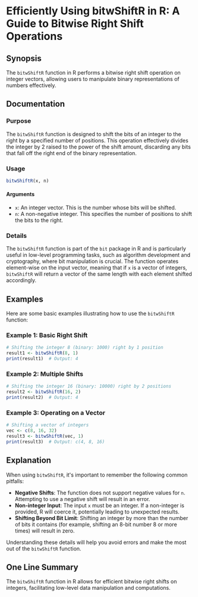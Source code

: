 <!--
Meta Description: # Efficiently Using bitwShiftR in R: A Guide to Bitwise Right Shift Operations ## Synopsis The `bitwShiftR` function in R performs a bitwise right shi...
Meta Keywords: bitwshiftr, integer, right, function, shift
-->

# Efficiently Using bitwShiftR in R: A Guide to Bitwise Right Shift Operations

## Synopsis
The `bitwShiftR` function in R performs a bitwise right shift operation on integer vectors, allowing users to manipulate binary representations of numbers effectively.

## Documentation
### Purpose
The `bitwShiftR` function is designed to shift the bits of an integer to the right by a specified number of positions. This operation effectively divides the integer by 2 raised to the power of the shift amount, discarding any bits that fall off the right end of the binary representation.

### Usage
```R
bitwShiftR(x, n)
```

#### Arguments
- `x`: An integer vector. This is the number whose bits will be shifted.
- `n`: A non-negative integer. This specifies the number of positions to shift the bits to the right.

### Details
The `bitwShiftR` function is part of the `bit` package in R and is particularly useful in low-level programming tasks, such as algorithm development and cryptography, where bit manipulation is crucial. The function operates element-wise on the input vector, meaning that if `x` is a vector of integers, `bitwShiftR` will return a vector of the same length with each element shifted accordingly.

## Examples
Here are some basic examples illustrating how to use the `bitwShiftR` function:

### Example 1: Basic Right Shift
```R
# Shifting the integer 8 (binary: 1000) right by 1 position
result1 <- bitwShiftR(8, 1)
print(result1)  # Output: 4
```

### Example 2: Multiple Shifts
```R
# Shifting the integer 16 (binary: 10000) right by 2 positions
result2 <- bitwShiftR(16, 2)
print(result2)  # Output: 4
```

### Example 3: Operating on a Vector
```R
# Shifting a vector of integers
vec <- c(8, 16, 32)
result3 <- bitwShiftR(vec, 1)
print(result3)  # Output: c(4, 8, 16)
```

## Explanation
When using `bitwShiftR`, it's important to remember the following common pitfalls:

- **Negative Shifts**: The function does not support negative values for `n`. Attempting to use a negative shift will result in an error.
- **Non-integer Input**: The input `x` must be an integer. If a non-integer is provided, R will coerce it, potentially leading to unexpected results.
- **Shifting Beyond Bit Limit**: Shifting an integer by more than the number of bits it contains (for example, shifting an 8-bit number 8 or more times) will result in zero. 

Understanding these details will help you avoid errors and make the most out of the `bitwShiftR` function.

## One Line Summary
The `bitwShiftR` function in R allows for efficient bitwise right shifts on integers, facilitating low-level data manipulation and computations.